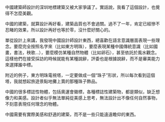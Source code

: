 中國建築師設計的深圳地標建築又被大家爭議了。實話說，我看了這個設計，也覺得不怎麼美觀。

中國的建築，就算設計再好看，建築品質也不會過關。過不了一年，肯定已經慘不忍睹的效果，所以設計再好也等於零，沒什麼好關心的。

單從設計上來講，我發現中國設計師設計東西，總喜歡在語言意識層面表現一些理念。要麼完全按照名字來（比如東方明珠），要麼表現某種中國傳統意識（比如國畫，書法，秧歌…），要麼模仿某種自然物體（比如卵石），甚至依託於風水觀念。這樣他們在接受採訪的時候就能有某種說辭，評委也是根據說辭，而不是審美能力來選擇誰中標。

附近的例子，東方明珠電視塔，一定要做成一個“珠子”形狀，所以每次看到這個塔，我就想起旅遊景點地攤上賣的那種珠子飾品。

中國的很多標誌性物體，包括奧運會徽標，各種標誌性建築物，都是類似，缺乏想像力和美感。設計者似乎無法單純從美感上思考，無法設計出不像任何自然事物，不刻意表現任何理念的物體。

中國需要有實際美感和舒適的建築，而不是一些只能遠遠瞻仰的東西。
